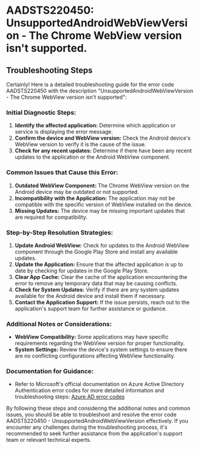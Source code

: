 # AADSTS220450: UnsupportedAndroidWebViewVersion - The Chrome WebView version isn't supported.


## Troubleshooting Steps
Certainly! Here is a detailed troubleshooting guide for the error code AADSTS220450 with the description "UnsupportedAndroidWebViewVersion - The Chrome WebView version isn't supported":

### Initial Diagnostic Steps:
1. **Identify the affected application:** Determine which application or service is displaying the error message.
2. **Confirm the device and WebView version:** Check the Android device's WebView version to verify it is the cause of the issue.
3. **Check for any recent updates:** Determine if there have been any recent updates to the application or the Android WebView component.

### Common Issues that Cause this Error:
1. **Outdated WebView Component:** The Chrome WebView version on the Android device may be outdated or not supported.
2. **Incompatibility with the Application:** The application may not be compatible with the specific version of WebView installed on the device.
3. **Missing Updates:** The device may be missing important updates that are required for compatibility.

### Step-by-Step Resolution Strategies:
1. **Update Android WebView:** Check for updates to the Android WebView component through the Google Play Store and install any available updates.
2. **Update the Application:** Ensure that the affected application is up to date by checking for updates in the Google Play Store.
3. **Clear App Cache:** Clear the cache of the application encountering the error to remove any temporary data that may be causing conflicts.
4. **Check for System Updates:** Verify if there are any system updates available for the Android device and install them if necessary.
5. **Contact the Application Support:** If the issue persists, reach out to the application's support team for further assistance or guidance.

### Additional Notes or Considerations:
- **WebView Compatibility:** Some applications may have specific requirements regarding the WebView version for proper functionality.
- **System Settings:** Review the device's system settings to ensure there are no conflicting configurations affecting WebView functionality.

### Documentation for Guidance:
- Refer to Microsoft's official documentation on Azure Active Directory Authentication error codes for more detailed information and troubleshooting steps: [Azure AD error codes](https://docs.microsoft.com/en-us/azure/active-directory/develop/reference-aadsts-error-codes)

By following these steps and considering the additional notes and common issues, you should be able to troubleshoot and resolve the error code AADSTS220450 - UnsupportedAndroidWebViewVersion effectively. If you encounter any challenges during the troubleshooting process, it's recommended to seek further assistance from the application's support team or relevant technical experts.